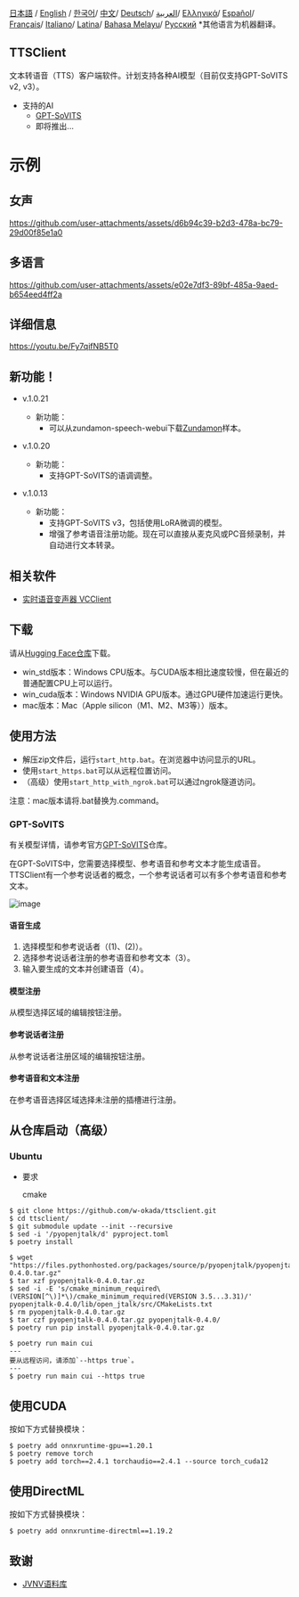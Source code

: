 [日本語](/README.md) /
[English](/docs_i18n/README_en.md) /
[한국어](/docs_i18n/README_ko.md)/
[中文](/docs_i18n/README_zh.md)/
[Deutsch](/docs_i18n/README_de.md)/
[العربية](/docs_i18n/README_ar.md)/
[Ελληνικά](/docs_i18n/README_el.md)/
[Español](/docs_i18n/README_es.md)/
[Français](/docs_i18n/README_fr.md)/
[Italiano](/docs_i18n/README_it.md)/
[Latina](/docs_i18n/README_la.md)/
[Bahasa Melayu](/docs_i18n/README_ms.md)/
[Русский](/docs_i18n/README_ru.md) 
  *其他语言为机器翻译。

TTSClient
---

文本转语音（TTS）客户端软件。计划支持各种AI模型（目前仅支持GPT-SoVITS v2, v3）。

- 支持的AI
  - [GPT-SoVITS](https://github.com/RVC-Boss/GPT-SoVITS)
  - 即将推出...

# 示例

## 女声

https://github.com/user-attachments/assets/d6b94c39-b2d3-478a-bc79-29d00f85e1a0

## 多语言

https://github.com/user-attachments/assets/e02e7df3-89bf-485a-9aed-b654eed4ff2a

## 详细信息

https://youtu.be/Fy7qifNB5T0

## 新功能！
- v.1.0.21
  - 新功能：
    - 可以从zundamon-speech-webui下载[Zundamon](https://github.com/zunzun999/zundamon-speech-webui)样本。

- v.1.0.20
  - 新功能：
    - 支持GPT-SoVITS的语调调整。

- v.1.0.13
  - 新功能：
    - 支持GPT-SoVITS v3，包括使用LoRA微调的模型。
    - 增强了参考语音注册功能。现在可以直接从麦克风或PC音频录制，并自动进行文本转录。

## 相关软件
- [实时语音变声器 VCClient](https://github.com/w-okada/voice-changer)

## 下载
请从[Hugging Face仓库](https://huggingface.co/wok000/ttsclient000/tree/main)下载。

- win_std版本：Windows CPU版本。与CUDA版本相比速度较慢，但在最近的普通配置CPU上可以运行。
- win_cuda版本：Windows NVIDIA GPU版本。通过GPU硬件加速运行更快。
- mac版本：Mac（Apple silicon（M1、M2、M3等））版本。

## 使用方法
- 解压zip文件后，运行`start_http.bat`。在浏览器中访问显示的URL。
- 使用`start_https.bat`可以从远程位置访问。
- （高级）使用`start_http_with_ngrok.bat`可以通过ngrok隧道访问。

注意：mac版本请将.bat替换为.command。

### GPT-SoVITS

有关模型详情，请参考官方[GPT-SoVITS](https://github.com/RVC-Boss/GPT-SoVITS)仓库。

在GPT-SoVITS中，您需要选择模型、参考语音和参考文本才能生成语音。TTSClient有一个参考说话者的概念，一个参考说话者可以有多个参考语音和参考文本。

![image](https://github.com/user-attachments/assets/032a65ed-b9d5-4f8a-8efe-73bd10b66593)

#### 语音生成

1. 选择模型和参考说话者（(1)、(2)）。
2. 选择参考说话者注册的参考语音和参考文本（3）。
3. 输入要生成的文本并创建语音（4）。

#### 模型注册

从模型选择区域的编辑按钮注册。

#### 参考说话者注册

从参考说话者注册区域的编辑按钮注册。

#### 参考语音和文本注册

在参考语音选择区域选择未注册的插槽进行注册。

## 从仓库启动（高级）

### Ubuntu

* 要求
  
  cmake

```
$ git clone https://github.com/w-okada/ttsclient.git
$ cd ttsclient/
$ git submodule update --init --recursive
$ sed -i '/pyopenjtalk/d' pyproject.toml
$ poetry install

$ wget "https://files.pythonhosted.org/packages/source/p/pyopenjtalk/pyopenjtalk-0.4.0.tar.gz"
$ tar xzf pyopenjtalk-0.4.0.tar.gz
$ sed -i -E 's/cmake_minimum_required\(VERSION[^\)]*\)/cmake_minimum_required(VERSION 3.5...3.31)/' pyopenjtalk-0.4.0/lib/open_jtalk/src/CMakeLists.txt
$ rm pyopenjtalk-0.4.0.tar.gz
$ tar czf pyopenjtalk-0.4.0.tar.gz pyopenjtalk-0.4.0/
$ poetry run pip install pyopenjtalk-0.4.0.tar.gz

$ poetry run main cui
---
要从远程访问，请添加`--https true`。
---
$ poetry run main cui --https true
```

## 使用CUDA
按如下方式替换模块：
```
$ poetry add onnxruntime-gpu==1.20.1
$ poetry remove torch
$ poetry add torch==2.4.1 torchaudio==2.4.1 --source torch_cuda12
```

## 使用DirectML
按如下方式替换模块：
```
$ poetry add onnxruntime-directml==1.19.2
```

## 致谢
- [JVNV语料库](https://sites.google.com/site/shinnosuketakamichi/research-topics/jvnv_corpus)
